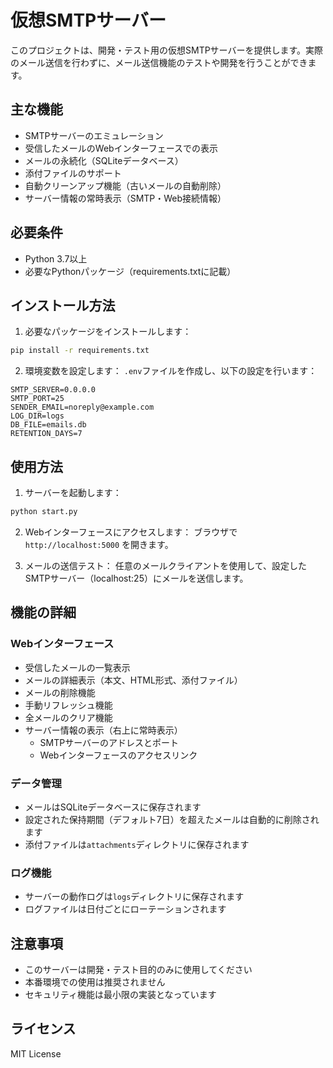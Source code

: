# 仮想SMTPサーバー

このプロジェクトは、開発・テスト用の仮想SMTPサーバーを提供します。実際のメール送信を行わずに、メール送信機能のテストや開発を行うことができます。

## 主な機能

- SMTPサーバーのエミュレーション
- 受信したメールのWebインターフェースでの表示
- メールの永続化（SQLiteデータベース）
- 添付ファイルのサポート
- 自動クリーンアップ機能（古いメールの自動削除）
- サーバー情報の常時表示（SMTP・Web接続情報）

## 必要条件

- Python 3.7以上
- 必要なPythonパッケージ（requirements.txtに記載）

## インストール方法

1. 必要なパッケージをインストールします：
```bash
pip install -r requirements.txt
```

2. 環境変数を設定します：
`.env`ファイルを作成し、以下の設定を行います：
```
SMTP_SERVER=0.0.0.0
SMTP_PORT=25
SENDER_EMAIL=noreply@example.com
LOG_DIR=logs
DB_FILE=emails.db
RETENTION_DAYS=7
```

## 使用方法

1. サーバーを起動します：
```bash
python start.py
```

2. Webインターフェースにアクセスします：
ブラウザで `http://localhost:5000` を開きます。

3. メールの送信テスト：
任意のメールクライアントを使用して、設定したSMTPサーバー（localhost:25）にメールを送信します。

## 機能の詳細

### Webインターフェース

- 受信したメールの一覧表示
- メールの詳細表示（本文、HTML形式、添付ファイル）
- メールの削除機能
- 手動リフレッシュ機能
- 全メールのクリア機能
- サーバー情報の表示（右上に常時表示）
  - SMTPサーバーのアドレスとポート
  - Webインターフェースのアクセスリンク

### データ管理

- メールはSQLiteデータベースに保存されます
- 設定された保持期間（デフォルト7日）を超えたメールは自動的に削除されます
- 添付ファイルは`attachments`ディレクトリに保存されます

### ログ機能

- サーバーの動作ログは`logs`ディレクトリに保存されます
- ログファイルは日付ごとにローテーションされます

## 注意事項

- このサーバーは開発・テスト目的のみに使用してください
- 本番環境での使用は推奨されません
- セキュリティ機能は最小限の実装となっています

## ライセンス

MIT License 